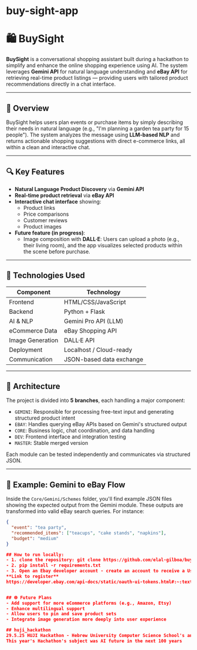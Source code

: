 # buy-sight-app
# 🛍️ BuySight

**BuySight** is a conversational shopping assistant built during a hackathon to simplify and enhance the online shopping experience using AI. The system leverages **Gemini API** for natural language understanding and **eBay API** for retrieving real-time product listings — providing users with tailored product recommendations directly in a chat interface.

---

## 🚀 Overview

BuySight helps users plan events or purchase items by simply describing their needs in natural language (e.g., "I'm planning a garden tea party for 15 people"). The system analyzes the message using **LLM-based NLP** and returns actionable shopping suggestions with direct e-commerce links, all within a clean and interactive chat.

---

## 🔍 Key Features

- **Natural Language Product Discovery** via **Gemini API**
- **Real-time product retrieval** via **eBay API**
- **Interactive chat interface** showing:
  - Product links
  - Price comparisons
  - Customer reviews
  - Product images
- **Future feature (in progress)**:
  - Image composition with **DALL·E**: Users can upload a photo (e.g., their living room), and the app visualizes selected products within the scene before purchase.

---

## 🧠 Technologies Used

| Component | Technology |
|----------|-------------|
| Frontend | HTML/CSS/JavaScript |
| Backend | Python + Flask |
| AI & NLP | Gemini Pro API (LLM) |
| eCommerce Data | eBay Shopping API |
| Image Generation | DALL·E API |
| Deployment | Localhost / Cloud-ready |
| Communication | JSON-based data exchange |

---

## 🧩 Architecture

The project is divided into **5 branches**, each handling a major component:

- `GEMINI`: Responsible for processing free-text input and generating structured product intent
- `EBAY`: Handles querying eBay APIs based on Gemini's structured output
- `CORE`: Business logic, chat coordination, and data handling
- `DEV`: Frontend interface and integration testing
- `MASTER`: Stable merged version

Each module can be tested independently and communicates via structured JSON.

---

## 📂 Example: Gemini to eBay Flow

Inside the `Core/Gemini/Schemes` folder, you'll find example JSON files showing the expected output from the Gemini module. These outputs are transformed into valid eBay search queries. For instance:

```json
{
  "event": "tea party",
  "recommended_items": ["teacups", "cake stands", "napkins"],
  "budget": "medium"
}

## How to run locally:
- 1. clone the repository: git clone https://github.com/elal-gilboa/buy-sight-app.git
- 2. pip install -r requirements.txt
- 3. Open an Ebay developer account - create an account to receive a User's token and add it in the Core/ebay/Enteties/ebayconf.yaml , this is the configuration file to access the Ebay API.
**Link to register**
https://developer.ebay.com/api-docs/static/oauth-ui-tokens.html#:~:text=the%20Developer%20Portal%3A-,Navigate%20to%20your%20Application%20Keys%20page%20on%20the%20eBay%20Developer,click%20the%20sign%2Din%20button.


## 🌐 Future Plans
- Add support for more eCommerce platforms (e.g., Amazon, Etsy)
- Enhance multilingual support
- Allow users to pin and save product sets
- Integrate image generation more deeply into user experience

## huji_hackathon
29.5.25 HUJI Hackathon - Hebrew University Computer Science School's annual Hackathon
This year's Hachathon's subject was AI future in the next 100 years

